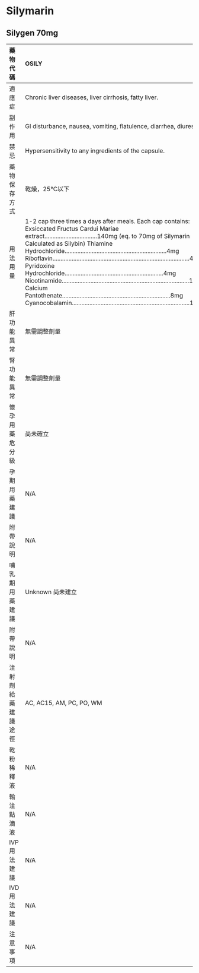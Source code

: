 # Silymarin

## Silygen 70mg

| 藥物代碼 | OSILY |
| :--- | :--- |
| 適應症 | Chronic liver diseases, liver cirrhosis, fatty liver. |
| 副作用 | GI disturbance, nausea, vomiting, flatulence, diarrhea, diuresis |
| 禁忌 | Hypersensitivity to any ingredients of the capsule. |
| 藥物保存方式 | 乾燥，25℃以下 |
| 用法用量 | 1-2 cap three times a days after meals. Each cap contains: Exsiccated Fructus Cardui Mariae extract.................................140mg  \(eq. to 70mg of Silymarin Calculated as Silybin\) Thiamine Hydrochloride................................................................4mg Riboflavin......................................................................................4mg Pyridoxine Hydrochloride..............................................................4mg Nicotinamide................................................................................12mg Calcium Pantothenate....................................................................8mg Cyanocobalamin..........................................................................1.2μg |
| 肝功能異常 | 無需調整劑量 |
| 腎功能異常 | 無需調整劑量 |
| 懷孕用藥危分級 | 尚未確立 |
| 孕期用藥建議 | N/A |
| 附帶說明 | N/A |
| 哺乳期用藥建議 | Unknown 尚未建立 |
| 附帶說明 | N/A |
| 注射劑給藥建議途徑 | AC, AC15, AM, PC, PO, WM |
| 乾粉稀釋液 | N/A |
| 輸注點滴液 | N/A |
| IVP 用法建議 | N/A |
| IVD 用法建議 | N/A |
| 注意事項 | N/A |

